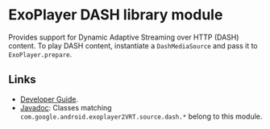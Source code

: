 # ExoPlayer DASH library module #

Provides support for Dynamic Adaptive Streaming over HTTP (DASH) content. To
play DASH content, instantiate a `DashMediaSource` and pass it to
`ExoPlayer.prepare`.

## Links ##

* [Developer Guide][].
* [Javadoc][]: Classes matching `com.google.android.exoplayer2VRT.source.dash.*`
  belong to this module.

[Developer Guide]: https://exoplayer.dev/dash.html
[Javadoc]: https://exoplayer.dev/doc/reference/index.html
